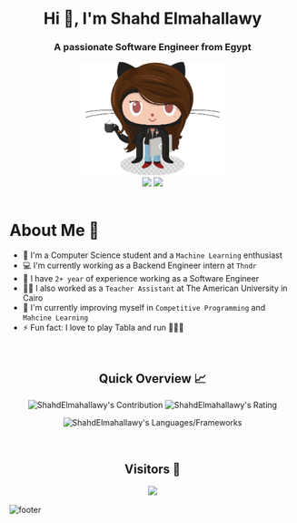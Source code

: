 <h1 align="center">Hi 👋, I'm Shahd Elmahallawy</h1>
<h3 align="center">A passionate Software Engineer from Egypt</h3>
<div align="center">
    <img src="Github.png" height="200" />
</div>

<div align="center">
    <a href="https://www.linkedin.com/in//shahd-elmahallawy-10a9b0215/"><img src="https://img.shields.io/badge/LinkedIn-0077B5?style=for-the-badge&logo=linkedin&logoColor=white" /></a>
    <a href="mailto:shahd.kh@aucegypt.edu"><img src="https://img.shields.io/badge/Gmail-D14836?style=for-the-badge&logo=gmail&logoColor=white" /></a>
</div>

<br>

<!--
This is a ✨ _special_ ✨ repository because its `README.md` (this file) appears on your GitHub profile.

Here are some ideas to get you started:

- 🔭 I’m currently working on 
- 🌱 I’m currently learning ...
- 👯 I’m looking to collaborate on ...
- 🤔 I’m looking for help with ...
- 💬 Ask me about ...
- 📫 How to reach me: ...
- 😄 Pronouns: ...
- ⚡ Fun fact: ...
- 😎 Further more, I taught over 50 people the MERN tech stack!
-->
<h1>About Me 📌</h1>

- 👋 I'm a Computer Science student and a `Machine Learning` enthusiast
- 💻 I'm currently working as a Backend Engineer intern at `Thndr`
- 🔭 I have `2+ year` of experience working as a Software Engineer
- 💁‍♂️ I also worked as a `Teacher Assistant` at The American University in Cairo
- 🌱 I'm currently improving myself in `Competitive Programming` and `Mahcine Learning`
- ⚡ Fun fact: I love to play Tabla and run 🏃🏽‍♀️

<br />

<h2 align="center">Quick Overview 📈</h2>
  <p align = "center">
</p>

<p align = "center">
  <img src = "https://github-readme-stats.vercel.app/api?username=ShahdElmahallawy&count_private=true&theme=dracula&hide_border=true" alt = "ShahdElmahallawy's Contribution" width = 400 >
  <img src = "https://github-readme-streak-stats.herokuapp.com?user=ShahdElmahallawy&count_private=true&theme=dracula&hide_border=true" alt = "ShahdElmahallawy's Rating" width = 400 >
</p>

<p align = "center">
 <img src = "https://github-readme-stats.vercel.app/api/top-langs?username=ShahdElmahallawy&show_icons=true&count_private=true&locale=en&layout=compact&langs_count=10&hide_border=true&bg_color=282A36&title_color=DD6387&text_color=fff&icon_color=fff" alt = "ShahdElmahallawy's Languages/Frameworks" width = 400 />
</p>

<br />
<h2 align="center">Visitors 👀</h2>
<div align="center" >
  <img src="https://profile-counter.glitch.me/ShahdElmahallawy/count.svg"></img>
</div>


![footer](https://capsule-render.vercel.app/api?type=waving&color=gradient&height=140&section=footer)
